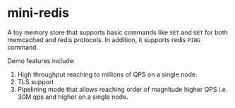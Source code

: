 # mini-redis

A toy memory store that supports basic commands like `SET` and `GET` for both memcached and redis protocols.
In addition, it supports redis `PING` command.

Demo features include:
1. High throughput reaching to millions of QPS on a single node.
2. TLS support
3. Pipelining mode that allows reaching order of magnitude higher QPS i.e. 30M qps and higher on a single node.



